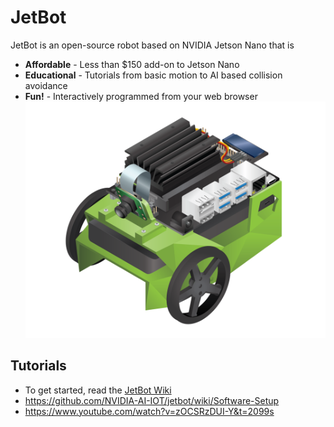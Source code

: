 # JetBot
JetBot is an open-source robot based on NVIDIA Jetson Nano that is
* **Affordable** - Less than $150 add-on to Jetson Nano
* **Educational** - Tutorials from basic motion to AI based collision avoidance
* **Fun!** - Interactively programmed from your web browser
![bot](images/jetson-jetbot-illustration_1600x1260.png)

## Tutorials
* To get started, read the [JetBot Wiki](https://github.com/NVIDIA-AI-IOT/jetbot/wiki)
* https://github.com/NVIDIA-AI-IOT/jetbot/wiki/Software-Setup
* https://www.youtube.com/watch?v=zOCSRzDUI-Y&t=2099s